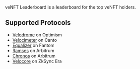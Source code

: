veNFT Leaderboard is a leaderboard for the top veNFT holders.

## Supported Protocols

- [Velodrome](veVelo.md) on Optimism
- [Velocimeter](veFlow.md) on Canto
- [Equalizer](veEqual.md) on Fantom
- [Ramses](veRAM.md) on Arbitrum
- [Chronos](veCHR.md) on Arbitrum
- [Velocore](veVC.md) on ZkSync Era
